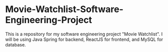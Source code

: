 # Movie-Watchlist-Software-Engineering-Project
This is a repository for my software engineering project "Movie Watchlist". I will be using Java Spring for backend, ReactJS for frontend, and MySQL for database.
